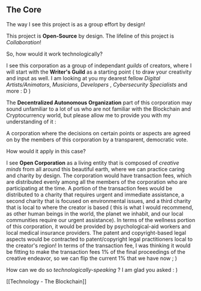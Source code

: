 



## The Core 



The way I see this project is as a group effort by design! 


This project is **Open-Source** by design. The lifeline of this project is *Collaboration*! 


So, how would it work technologically? 


I see this corporation as a group of independant *guilds* of creators, where I will start with the **Writer's Guild** as a starting point ( to draw your creativity and input as well. I am looking at you my dearest fellow *Digital Artists/Animators*, *Musicians*, *Developers* , *Cybersecurity Specialists* and more : D )


The **Decentralized Autonomous Organization** part of this corporation may sound unfamiliar to a lot of us who are not familiar with the Blockchain and Cryptocurrency world, but please allow me to provide you with my understanding of it : 


A corporation where the decisions on certain points or aspects are agreed on by the members of this corporation by a transparent, democratic vote. 


How would it apply in this case? 


I see **Open Corporation** as a living entity that is composed of *creative minds* from all around this beautiful earth, where we can practice caring and charity by design. The corporation would have transaction fees, which are distributed evenly among all the members of the corporation who are participating at the time. A portion of the transaction fees would be distributed to a charity that requires urgent and immediate assistance, a second charity that is focused on environmental issues, and a third charity that is local to where the creator is based ( this is what I would recommend, as other human beings in the world, the planet we inhabit, and our local communities require our urgent assistance). In terms of the wellness portion of this corporation, it would be provided by psychological-aid workers and local medical insurance providers. The patent and copyright-based legal aspects would be contracted to patent/copyright legal practitioners local to the creator's region! In terms of the transaction fee, I was thinking it would be  fitting  to make the transaction fees 1% of the final proceedings of the creative endeavor, so we can flip the current 1% that we have now ; ) 


How can we do so *technologically-speaking* ? I am glad you asked : )



[[Technology - The Blockchain]]